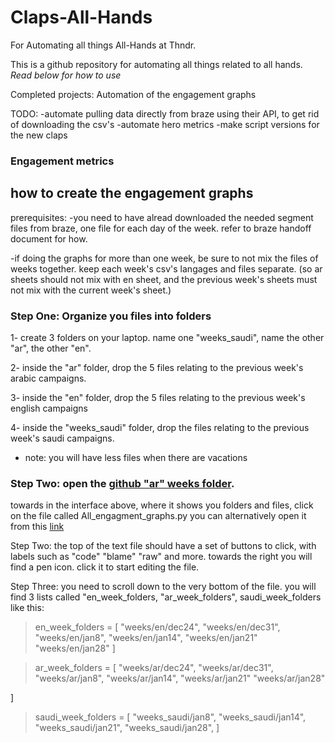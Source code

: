 # Claps-All-Hands
For Automating all things All-Hands at Thndr.

This is a github repository for automating all things related to all hands.
*Read below for how to use*

Completed projects: 
Automation of the engagement graphs

TODO:
-automate pulling data directly from braze using their API, to get rid of downloading the csv's
-automate hero metrics
-make script versions for the new claps

### Engagement metrics
## how to create the engagement graphs

prerequisites: 
-you need to have alread downloaded the needed segment files from braze, one file for each day of the week. refer to braze handoff document for how.

-if doing the graphs for more than one week, be sure to not mix the files of weeks together. keep each week's csv's langages and files separate. (so ar sheets should not mix with en sheet, and the previous week's sheets must not mix with the current week's sheet.)

### Step One: Organize you files into folders 
1- create 3 folders on your laptop. name one "weeks_saudi", name the other "ar", the other "en".

2- inside the "ar" folder, drop the 5 files relating to the previous week's arabic campaigns.

3- inside the "en" folder, drop the 5 files relating to the previous week's english campaigns

4- inside the "weeks_saudi" folder, drop the files relating to the previous week's saudi campaigns.
- note: you will have less files when there are vacations


### Step Two: open the [github "ar" weeks folder](https://github.com/SirBecalo/Claps-All-Hands/tree/main/weeks). 

towards in the interface above, where it shows you folders and files, click on the file called All_engagment_graphs.py you can alternatively open it from this [link](All_engagment_graphs.py)

Step Two: the top of the text file should have a set of buttons to click, with labels such as "code" "blame" "raw" and more. towards the right you will find a pen icon. click it to start editing the file.

Step Three: you need to scroll down to the very bottom of the file. you will find 3 lists called "en_week_folders, "ar_week_folders", saudi_week_folders like this:
>en_week_folders = [
    "weeks/en/dec24",
    "weeks/en/dec31",
    "weeks/en/jan8",
    "weeks/en/jan14",
    "weeks/en/jan21"
    "weeks/en/jan28"
]

>ar_week_folders = [
    "weeks/ar/dec24",
    "weeks/ar/dec31",
    "weeks/ar/jan8",
    "weeks/ar/jan14",
    "weeks/ar/jan21"
    "weeks/ar/jan28"

]


>saudi_week_folders = [
    "weeks_saudi/jan8",
    "weeks_saudi/jan14",
    "weeks_saudi/jan21",
    "weeks_saudi/jan28",
]

